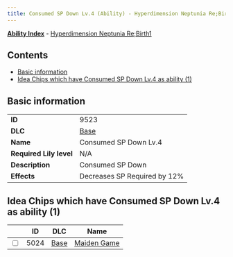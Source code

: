 ```yaml
---
title: Consumed SP Down Lv.4 (Ability) - Hyperdimension Neptunia Re;Birth1
---
```


[**Ability Index**](/neptunia/rb1/ability/index.html) - [Hyperdimension Neptunia Re;Birth1](/neptunia/rb1)

## Contents

- [Basic information](#basic-information)
- [Idea Chips which have Consumed SP Down Lv.4 as ability (1)](#idea-chips-which-have-consumed-sp-down-lv4-as-ability-1)

## Basic information

|   |   |
| -- | -- |
| **ID** | 9523
**DLC** | [Base](/neptunia/rb1/dlc/1-base.html)
**Name** | Consumed SP Down Lv.4
**Required Lily level** | N/A
**Description** | Consumed SP Down
**Effects** | Decreases SP Required by 12% |


## Idea Chips which have Consumed SP Down Lv.4 as ability (1)

|    | ID | DLC | Name |
| -- | -- | --- | ---- |
| <input type="checkbox" id="rb1-item-1-5024" class="trackbox" /> | 5024 | [Base](/neptunia/rb1/dlc/1-base.html) | [Maiden Game](/neptunia/rb1/item/1-5024-maiden-game.html) |
